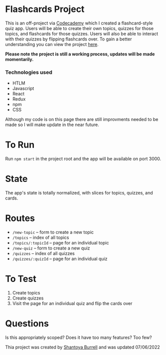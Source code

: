 # Flashcards Project 

This is an off-project via [Codecademy](https://www.codecademy.com/learn/paths/full-stack-engineer-career-path) which I  created a flashcard-style quiz app. Users will be able to create their own topics, quizzes for those topics, and flashcards for those quizzes. Users will also be able to interact with their quizzes by flipping flashcards over. To gain a better understanding you can view the project [here](https://snazzy-sfogliatella-df13e0.netlify.app/topics).

**Please note the project is still a working process, updates will be made momentarily.**

### Technologies used 
+ HTLM
+ Javascript
+ React
+ Redux
+ npm
+ CSS

Although my code is on this page there are still  improvments needed to be made so I will make update in the near future.

# To Run

Run `npm start` in the project root and the app will be available on port 3000.

# State

The app's state is totally normalized, with slices for topics, quizzes, and cards.

# Routes

- `/new-topic` – form to create a new topic
- `/topics` – index of all topics
- `/topics/:topicId` – page for an individual topic
- `/new-quiz` – form to create a new quiz
- `/quizzes` – index of all quizzes
- `/quizzes/:quizId` – page for an individual quiz

# To Test

1. Create topics
2. Create quizzes
3. Visit the page for an individual quiz and flip the cards over

# Questions

Is this appropriately scoped? Does it have too many features? Too few?

Thia project was created by [Shantoya Burrell](https://github.com/Shan-Establishments/) and was updated 07/06/2022
